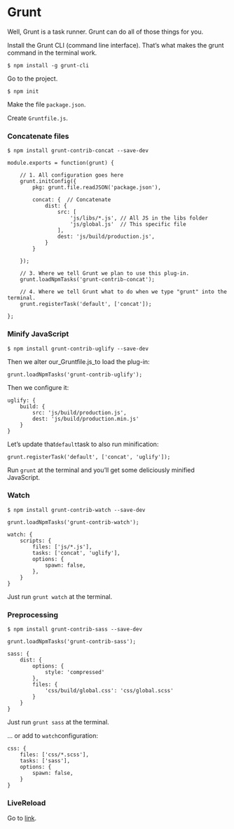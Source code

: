 # Grunt

Well, Grunt is a task runner. Grunt can do all of those things for you.

Install the Grunt CLI \(command line interface\). That’s what makes the grunt command in the terminal work.

```
$ npm install -g grunt-cli
```

Go to the project.

```
$ npm init
```

Make the file `package.json`.

Create `Gruntfile.js`.

### Concatenate files

```
$ npm install grunt-contrib-concat --save-dev
```

```
module.exports = function(grunt) {

    // 1. All configuration goes here 
    grunt.initConfig({
        pkg: grunt.file.readJSON('package.json'),

        concat: {  // Concatenate
            dist: {
                src: [
                    'js/libs/*.js', // All JS in the libs folder
                    'js/global.js'  // This specific file
                ],
                dest: 'js/build/production.js',
            }
        }
        
    });

    // 3. Where we tell Grunt we plan to use this plug-in.
    grunt.loadNpmTasks('grunt-contrib-concat');

    // 4. Where we tell Grunt what to do when we type "grunt" into the terminal.
    grunt.registerTask('default', ['concat']);

};
```

### Minify JavaScript

```
$ npm install grunt-contrib-uglify --save-dev
```

Then we alter our_Gruntfile.js_to load the plug-in:

```
grunt.loadNpmTasks('grunt-contrib-uglify');
```

Then we configure it:

```
uglify: {
    build: {
        src: 'js/build/production.js',
        dest: 'js/build/production.min.js'
    }
}
```

Let’s update that`default`task to also run minification:

```
grunt.registerTask('default', ['concat', 'uglify']);
```

Run `grunt` at the terminal and you’ll get some deliciously minified JavaScript.

### Watch

```
$ npm install grunt-contrib-watch --save-dev
```

```
grunt.loadNpmTasks('grunt-contrib-watch');
```

```
watch: {
    scripts: {
        files: ['js/*.js'],
        tasks: ['concat', 'uglify'],
        options: {
            spawn: false,
        },
    } 
}
```

Just run `grunt watch` at the terminal.

### Preprocessing

```
$ npm install grunt-contrib-sass --save-dev
```

```
grunt.loadNpmTasks('grunt-contrib-sass');
```

```
sass: {
    dist: {
        options: {
            style: 'compressed'
        },
        files: {
            'css/build/global.css': 'css/global.scss'
        }
    } 
}
```

Just run `grunt sass` at the terminal.

... or add to `watch`configuration:

```
css: {
    files: ['css/*.scss'],
    tasks: ['sass'],
    options: {
        spawn: false,
    }
}

```

### LiveReload

Go to [link](https://24ways.org/2013/grunt-is-not-weird-and-hard/).

